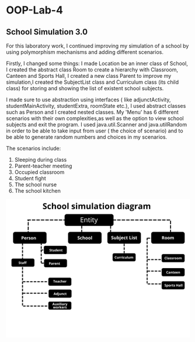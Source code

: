 # OOP-Lab-4

## School Simulation 3.0

For this laboratory work, I continued improving my simulation of a school by using polymorphism mechanisms and adding different scenarios. 

Firstly, I changed some things: I made Location be an inner class of School, I created the abstract class Room to create a hierarchy with Classroom, Canteen and Sports Hall, I created a new class Parent to improve my simulation,I created the SubjectList class and Curriculum class (its child class) for storing and showing the list of existent school subjects. 

I made sure to use abstraction using interfaces ( like adjunctActivity, studentMainActivity, studentExtra, roomState etc.), I used abstract classes such as Person and I created nested classes. My 'Menu' has 6 different scenarios with their own complexities,as well as the option to view school subjects and exit the program. I used java.util.Scanner and java.utilRandom in order to be able to take input from user ( the choice of scenario) and to be able to generate random numbers and choices in my scenarios.

The scenarios include:
   1. Sleeping during class
   2. Parent-teacher meeting
   3. Occupied classroom
   4. Student fight
   5. The school nurse
   6. The school kitchen

![alt text](https://github.com/buffaloss/OOP-Lab-4/blob/main/Lab4%20Diagram.png?raw=true)

